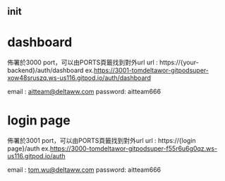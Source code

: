 ## init

# dashboard
佈署於3000 port，可以由PORTS頁籤找到對外url
url : https://{your-backend}/auth/dashboard
ex.https://3001-tomdeltawor-gitpodsuper-xow48sruszq.ws-us116.gitpod.io/auth/dashboard

email : aitteam@deltaww.com
password: aitteam666

# login page
佈署於3001 port，可以由PORTS頁籤找到對外url
url : https://{login page}/auth
ex.https://3000-tomdeltawor-gitpodsuper-f55r6u6g0qz.ws-us116.gitpod.io/auth

email : tom.wu@deltaww.com
password: aitteam666